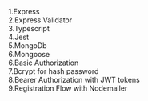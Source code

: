 1.Express <br>
2.Express Validator <br>
3.Typescript <br>
4.Jest <br>
5.MongoDb <br>
6.Mongoose <br>
6.Basic Authorization <br>
7.Bcrypt for hash password <br>
8.Bearer Authorization with JWT tokens <br>
9.Registration Flow with Nodemailer <br>
